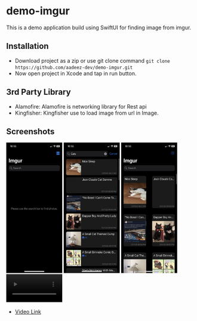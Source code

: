 # demo-imgur

This is a demo application build using SwiftUI for finding image from imgur.

## Installation

- Download project as a zip or use git clone command ```git clone https://github.com/aadeez-dev/demo-imgur.git```
- Now open project in Xcode and tap in run button.

## 3rd Party Library
- Alamofire: Alamofire is networking library for Rest api
- Kingfisher: Kingfisher use to load image from url in Image.

## Screenshots

<p float="left">
 <img src="https://github.com/aadeez-dev/demo-imgur/blob/main/Imgur%20Demo/Screenshots/IMG_9527.PNG" width="150" height="350" />
  <img src="https://github.com/aadeez-dev/demo-imgur/blob/main/Imgur%20Demo/Screenshots/IMG_9528.PNG" width="150" height="350" />
  <img src="https://github.com/aadeez-dev/demo-imgur/blob/main/Imgur%20Demo/Screenshots/IMG_9529.PNG" width="150" height="350" />
  <video src="https://github.com/aadeez-dev/demo-imgur/blob/main/Imgur%20Demo/Screenshots/demo_video.MP4" width="150" />
</p>

- <a href="https://github.com/aadeez-dev/demo-imgur/blob/main/Imgur%20Demo/Screenshots/demo_video.MP4">Video Link<a>
